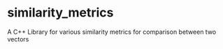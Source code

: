 # similarity_metrics
A C++ Library for various similarity metrics for comparison between two vectors
